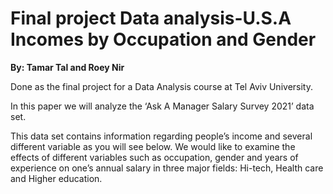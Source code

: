 # Final project Data analysis-U.S.A Incomes by Occupation and Gender
**By: Tamar Tal and Roey Nir**

Done as the final project for a Data Analysis course at Tel Aviv University.

In this paper we will analyze the ‘Ask A Manager Salary Survey 2021’ data set.

This data set contains information regarding people’s income and several different variable as you will see below.
We would like to examine the effects of different variables such as occupation, gender and years of experience on one’s annual salary in three major fields: Hi-tech, Health care and Higher education.

